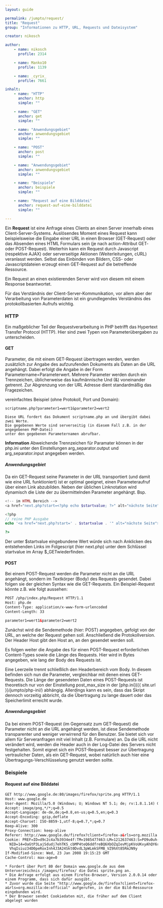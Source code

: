 ```yaml
---
layout: guide

permalink: /jumpto/request/
title: "Request"
group: "Informationen zu HTTP, URL, Requests und Dateisystem"

creator: nikosch

author:
    - name: nikosch
      profile: 2314

    - name: Manko10
      profile: 1139

    - name: _cyrix_
      profile: 7661

inhalt:
    - name: "HTTP"
      anchor: http
      simple: ""

    - name: "GET"
      anchor: get
      simple: ""

    - name: "Anwendungsgebiet"
      anchor: anwendungsgebiet
      simple: ""

    - name: "POST"
      anchor: post
      simple: ""

    - name: "Anwendungsgebiet"
      anchor: anwendungsgebiet
      simple: ""

    - name: "Beispiele"
      anchor: beispiele
      simple: ""

    - name: "Request auf eine Bilddatei"
      anchor: request-auf-eine-bilddatei
      simple: ""

---
```


Ein **Request** ist eine Anfrage eines Clients an einen Server innerhalb eines Client-Server-Systems. Auslösendes Moment eines Request kann beispielsweise die Eingabe einer URL in einen Browser (GET-Request) oder das Absenden eines HTML Formulars sein (je nach action-Attribut GET- oder POST-Request). Weiterhin kann ein Request durch Javascript (respektive AJAX) oder serverseitige Aktionen (Weiterleitungen, cURL) veranlasst werden. Selbst das Einbinden von Bildern, CSS- oder Javascriptdateien erzeugt einen GET-Request auf die betreffende Ressource.

Ein Request an einen existierenden Server wird von diesem mit einem Response beantwortet.

Für das Verständnis der Client-Server-Kommunikation, vor allem aber der Verarbeitung von Parameterdaten ist ein grundlegendes Verständnis des protokollbasierten Aufrufs wichtig.

### HTTP

Ein maßgeblicher Teil der Requestverarbeitung in PHP betrifft das Hypertext Transfer Protocol (HTTP). Hier sind zwei Typen von Parameterübergaben zu unterscheiden.

#### GET

Parameter, die mit einem GET-Request übertragen werden, werden zusätzlich zur Angabe des aufzurufenden Dokuments als Daten an die URL angehängt. Dabei erfolgt die Angabe in der Form Parametername=Parameterwert. Mehrere Parameter werden durch ein Trennzeichen, üblicherweise das kaufmännische Und (&) voneinander getrennt. Zur Abgrenzung von der URL Adresse dient standardmäßig das Fragezeichen.

vereinfachtes Beispiel (ohne Protokoll, Port und Domain):

>
    scriptname.php?parameter1=wert1&parameter2=wert2
>
    Diese URL fordert das Dokument scriptname.php an und übergibt dabei zwei Werte.
    Die gegebenen Werte sind serverseitig (in diesem Fall z.B. in der angegebenen PHP-Datei)
    unter den gegebenen Parameternamen abrufbar.

<div class="alert alert-info"><strong>Information</strong>
Abweichende Trennzeichen für Paramater können in der php.ini
unter den Einstellungen arg_separator.output und arg_separator.input angegeben werden.</div>


##### Anwendungsgebiet

>
Da ein GET-Request seine Parameter in der URL transportiert (und damit wie eine URL funktioniert) ist er optimal geeignet, einen Parameteraufruf über einen Link abzubilden. Neben der üblichen Linknotation wird dynamisch die Liste der zu übermittelnden Parameter angehängt.
Bsp.

~~~php
<!-- im HTML Bereich -->
<a href="next.php?start=<?php echo $startvalue; ?>" alt="nächste Seite">weiter</a>

<?php
// reine PHP Ausgabe
echo '<a href="next.php?start=' . $startvalue . '" alt="nächste Seite">weiter</a>';

?>
~~~

Der unter $startvalue eingebundene Wert würde sich nach Anklicken des entstehenden Links im Folgescript (hier next.php) unter dem Schlüssel startvalue im Array $_GETwiederfinden.

#### POST

Bei einem POST-Request werden die Parameter nicht an die URL angehängt, sondern im Textkörper (Body) des Requests gesendet. Dabei folgen sie der gleichen Syntax wie die GET-Requests.
Ein Beispiel-Request könnte z.B. wie folgt aussehen:

~~~html
POST /php/index.php/Request HTTP/1.1
Host: php.de
Content-Type: application/x-www-form-urlencoded
Content-Length: 33

parameter1=wert1&parameter2=wert2
~~~

Zunächst wird die Sendemethode (hier: POST) angegeben, gefolgt von der URL, an welche der Request gehen soll. Anschließend die Protokollversion. Der Header Host gibt den Host an, an den gesendet werden soll.

Es folgen weiter die Angabe des für einen POST-Request erforderlichen Content-Types sowie die Länge des Requests. Hier wird in Bytes angegeben, wie lang der Body des Requests ist.

Eine Leerzeile trennt schließlich den Headerbereich vom Body. In diesem befinden sich nun die Parameter, vergleichbar mit denen eines GET-Requests.
Die Länge der gesendeten Daten eines POST-Requests ist theoretisch nur von der Einstellung post_max_size  in der [php.ini]({{ site.url }}/jumpto/php-ini/) abhängig. Allerdings kann es sein, dass das Skript dennoch vorzeitig abbricht, da die Übertragung zu lange dauert oder das Speicherlimit erreicht wurde.

##### Anwendungsgebiet

>
Da bei einem POST-Request (im Gegensatz zum GET-Request) die Parameter nicht an die URL angehängt werden, ist diese Sendemethode transparenter und weniger verwirrend für den Benutzer. Sie bietet sich vor allem für Serveranfragen mit viel Inhalt (z.B. Formulare) an. Da die URL nicht verändert wird, werden die Header auch in der Log-Datei des Servers nicht festgehalten. Somit eignet sich ein POST-Request besser zur Übertragung vertraulicher Daten, als ein GET-Request, wobei natürlich auch hier eine Übertragungs-Verschlüsselung genutzt werden sollte.

### Beispiele

#### Request auf eine Bilddatei

~~~html
GET http://www.google.de:80/images/firefox/sprite.png HTTP/1.1
Host: www.google.de
User-Agent: Mozilla/5.0 (Windows; U; Windows NT 5.1; de; rv:1.8.1.14) Gecko/20080404 Firefox/2.0.0.14
Accept: image/png,*/*;q=0.5
Accept-Language: de-de,de;q=0.8,en-us;q=0.5,en;q=0.3
Accept-Encoding: gzip,deflate
Accept-Charset: ISO-8859-1,utf-8;q=0.7,*;q=0.7
Keep-Alive: 300
Proxy-Connection: keep-alive
Referer: http://www.google.de/firefox?client=firefox-a&rls=org.mozilla:de:official
Cookie: PREF=ID=d9c2c4a7b3934e4f:TM=1985477463:LM=1212637463:S=PO9u0uh--zL4ComF;
  NID=14=OaGtP3LajSdudj7ehTKS_cbMP4teQ6ddfreBQ6XbOZqIevMjpKVoUKvyAhQY6rV2R8pm7_
  VhqIsiuz34D0peRoxInh4J3A24Skt0DvdL3pWLmkSFMB_VZ9hXt85RmJN9y
If-Modified-Since: Wed, 23 Jan 2008 19:15:23 GMT
Cache-Control: max-age=0
~~~

~~~code
* Fordert über Port 80 der Domain www.google.de aus dem Unterverzeichnis /images/firefox/ die Datei sprite.png an.
* Die Anfrage erfolgt aus einem Firefox-Browser, Version 2.0.0.14 oder einem Programm, dass sich dafür ausgibt.
* Zuvor wurde die Seite "http://www.google.de/firefox?client=firefox-a&rls=org.mozilla:de:official" aufgerufen, in der die Bild-Ressource eingebunden wird.
* Der Browser sendet Cookiedaten mit, die früher auf dem Client abgelegt wurden
~~~
